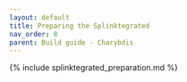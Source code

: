 ```yaml
---
layout: default
title: Preparing the Splinktegrated
nav_order: 8
parent: Build guide - Charybdis
---
```



{% include splinktegrated_preparation.md %}